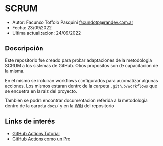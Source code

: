 # SCRUM

- Autor: Facundo Toffolo Pasquini <facundotp@randev.com.ar>
- Fecha: 23/09/2022
- Ultima actualizacion: 24/09/2022

## Descripción

Este repositorio fue creado para probar adaptaciones de la metodologia SCRUM a los sistemas de GitHub.
Otros propositos son de capacitacion de la misma.

En el mismo se incluiran workflows configurados para automatizar algunas acciones. Los mismos estaran dentro de la carpeta 
`.github/workflows` que se encuetra en la raiz del proyecto.

Tambien se podra encontrar documentacion referida a la metodologia dentro de la carpeta `docs/` y en la [Wiki]() del repositorio

## Links de interés
- [GitHub Actions Tutorial](https://www.youtube.com/watch?v=-hVG9z0fCac)
- [GitHub Actions como un Pro](https://www.youtube.com/watch?v=9t9j-5NWRAw)
